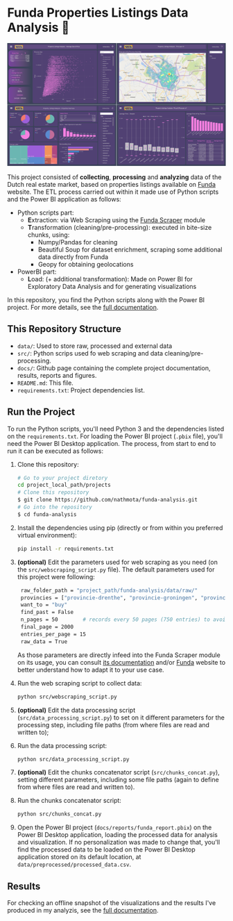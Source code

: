 # Funda Properties Listings Data Analysis 🏡

![Report preview](docs/figures/report_preview.png)

This project consisted of **collecting**, **processing** and **analyzing** data of the Dutch real estate market, based on properties listings available on [Funda](https://www.funda.nl/) website. The ETL process carried out within it made use of Python scripts and the Power BI application as follows:
- Python scripts part:
    - **E**xtraction: via Web Scraping using the [Funda Scraper](https://github.com/whchien/funda-scraper) module
    - **T**ransformation (cleaning/pre-processing): executed in bite-size chunks, using:
        - Numpy/Pandas for cleaning
        - Beautiful Soup for dataset enrichment, scraping some additional data directly from Funda
        - Geopy for obtaining geolocations
- PowerBI part:
    - **L**oad: (+ additional transformation): Made on Power BI for Exploratory Data Analysis and for generating visualizations

In this repository, you find the Python scripts along with the Power BI project. For more details, see the [full documentation](https://nathmota.github.io/funda-analysis/).

## This Repository Structure

- `data/`: Used to store raw, processed and external data
- `src/`: Python scrips used fo web scraping and data cleaning/pre-processing.
- `docs/`: Github page containing the complete project documentation, results, reports and figures.
- `README.md`: This file.
- `requirements.txt`: Project dependencies list.

## Run the Project

To run the Python scripts, you'll need Python 3 and the dependencies listed on the `requirements.txt`. For loading the Power BI project (`.pbix` file), you'll need the Power BI Desktop application. The process, from start to end to run it can be executed as follows:

1. Clone this repository:
    ```bash
    # Go to your project diretory
    cd project_local_path/projects
    # Clone this repository
    $ git clone https://github.com/nathmota/funda-analysis.git
    # Go into the repository
    $ cd funda-analysis
    ```
2. Install the dependencies using pip (directly or from within you preferred virtual environment):
    ```bash
    pip install -r requirements.txt
    ```
3. **(optional)** Edit the parameters used for web scraping as you need (on the `src/webscraping_script.py` file). The default parameters used for this project were following:
   ```bash
    raw_folder_path = "project_path/funda-analysis/data/raw/"
    provincies = ["provincie-drenthe", "provincie-groningen", "provincie-flevoland", "provincie-friesland", "provincie-zeeland", "provincie-limburg", "provincie-utrecht", "provincie-overijssel","provincie-gelderland","provincie-noord-brabant","provincie-noord-holland","provincie-zuid-holland"]
    want_to = "buy"
    find_past = False
    n_pages = 50        # records every 50 pages (750 entries) to avoid loss in case of execution failure
    final_page = 2000
    entries_per_page = 15
    raw_data = True
    ```
   As those parameters are directly infeed into the Funda Scraper module on its usage, you can consult [its documentation](https://github.com/whchien/funda-scraper) and/or [Funda](https://www.funda.nl/) website to better understand how to adapt it to your use case.
   
4. Run the web scraping script to collect data:
    ```bash
    python src/webscraping_script.py
    ```
5. **(optional)** Edit the data processing script (`src/data_processing_script.py`) to set on it different parameters for the processing step, including file paths (from where files are read and written to);
 
6. Run the data processing script:
    ```bash
    python src/data_processing_script.py
    ```
7. **(optional)** Edit the chunks concatenator script (`src/chunks_concat.py`), setting different parameters, including some file paths (again to define from where files are read and written to).

8. Run the chunks concatenator script:
    ```bash
    python src/chunks_concat.py
    ```
9. Open the Power BI project (`docs/reports/funda_report.pbix`) on the Power BI Desktop application, loading the processed data for analysis and visualization. If no personalization was made to change that, you'll find the processed data to be loaded on the Power BI Desktop application stored on its default location, at `data/preprocessed/processed_data.csv`.

## Results
For checking an offline snapshot of the visualizations and the results I've produced in my analyzis, see the [full documentation](https://nathmota.github.io/funda-analysis/).
